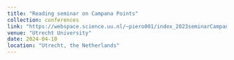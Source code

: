```yaml
---
title: "Reading seminar on Campana Points"
collection: conferences
link: "https://webspace.science.uu.nl/~piero001/index_2023seminarCampanaPoints.html"
venue: "Utrecht University"
date: 2024-04-10
location: "Utrecht, the Netherlands"
---
```

